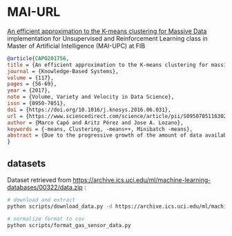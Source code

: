 # MAI-URL

[An efficient approximation to the K-means clustering for Massive Data](https://doi.org/10.1016/j.knosys.2016.06.031)  implementation for Unsupervised and Reinforcement Learning class in Master of Artificial Intelligence (MAI-UPC) at FIB

```bibtex
@article{CAPO201756,
title = {An efficient approximation to the K-means clustering for massive data},
journal = {Knowledge-Based Systems},
volume = {117},
pages = {56-69},
year = {2017},
note = {Volume, Variety and Velocity in Data Science},
issn = {0950-7051},
doi = {https://doi.org/10.1016/j.knosys.2016.06.031},
url = {https://www.sciencedirect.com/science/article/pii/S0950705116302027},
author = {Marco Capó and Aritz Pérez and Jose A. Lozano},
keywords = {-means, Clustering, -means++, Minibatch -means},
abstract = {Due to the progressive growth of the amount of data available in a wide variety of scientific fields, it has become more difficult to manipulate and analyze such information. In spite of its dependency on the initial settings and the large number of distance computations that it can require to converge, the K-means algorithm remains as one of the most popular clustering methods for massive datasets. In this work, we propose an efficient approximation to the K-means problem intended for massive data. Our approach recursively partitions the entire dataset into a small number of subsets, each of which is characterized by its representative (center of mass) and weight (cardinality), afterwards a weighted version of the K-means algorithm is applied over such local representation, which can drastically reduce the number of distances computed. In addition to some theoretical properties, experimental results indicate that our method outperforms well-known approaches, such as the K-means++ and the minibatch K-means, in terms of the relation between number of distance computations and the quality of the approximation.}
}
```

## datasets

Dataset retrieved from https://archive.ics.uci.edu/ml/machine-learning-databases/00322/data.zip :

```bash
# download and extract
python scripts/download_data.py -d https://archive.ics.uci.edu/ml/machine-learning-databases/00322/data.zip -n gas_sensor

# normalize format to csv
python scripts/format_gas_sensor_data.py
```
